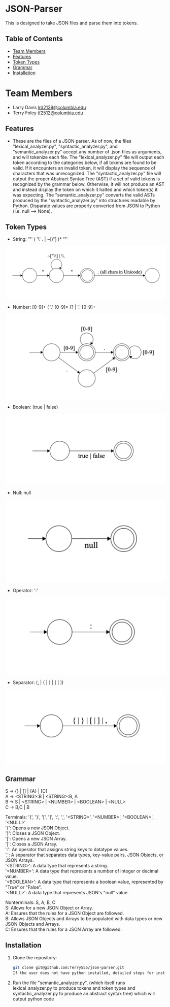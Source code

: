 # JSON-Parser

This is designed to take JSON files and parse them into tokens. 

## Table of Contents
- [Team Members](#team-members)
- [Features](#features)
- [Token Types](#token-types)
- [Grammar](#grammar)
- [Installation](#installation)

# Team Members

- Larry Davis lrd2139@columbia.edu
- Terry Foley tf2512@columbia.edu

## Features

- These are the files of a JSON parser. As of now, the files "lexical_analyzer.py", "syntactic_analyzer.py", and "semantic_analyzer.py" accept any number of .json files as arguments, and will tokenize each file. The "lexical_analyzer.py" file will output each token according to the categories below, if all tokens are found to be valid. If it encounters an invalid token, it will display the sequence of characters that was unrecognized. The "syntactic_analyzer.py" file will output the proper Abstract Syntax Tree (AST) if a set of valid tokens is recognized by the grammar below. Otherwise, it will not produce an AST and instead display the token on which it halted and which token(s) it was expecting. The "semantic_analyzer.py" converts the valid ASTs produced by the "syntactic_analyzer.py" into structures readable by Python. Disparate values are properly converted from JSON to Python (i.e. null --> None).


## Token Types

- String: '"' ( '\\' . | ~[\\"] )* '"'

![Number](images/string.png)
  
- Number: [0-9]+ ( '.' [0-9]* )? | '.' [0-9]+
  
![Number](images/number.png)
  
- Boolean: (true | false)
  
![Boolean](images/boolean.png)
  
- Null: null
  
![Null](images/null.png)
  
- Operator: ':'
  
![Operator](images/operator.png)
  
- Separator: (\, | \{ | \} | \[ | \])
  
![Separator](images/separator.png)
  
<!-- Identifiers will become the keys in key/value pairs in JS and Python, which will likely have
their own set of rules (eg. not starting with a number), but for this initial step we will treat all Identifiers
as Strings -->
<!-- - Example Identifier: '"' (^[A-Za-z_$][A-Za-z0-9_$]*$)|(^['"][^'"]*['"]$) '"' -->

## Grammar

S → {} | [] | {A} | [C]  
A → \<STRING\>:B | \<STRING\>:B, A  
B → S | \<STRING\> | \<NUMBER\> | \<BOOLEAN\> | \<NULL\>  
C → B,C | B

Terminals: '{', '}', '[', ']', ':', ',', '\<STRING\>', '\<NUMBER\>', '\<BOOLEAN\>', '\<NULL\>'  
'{': Opens a new JSON Object.  
'}': Closes a JSON Object.  
'[': Opens a new JSON Array.  
']': Closes a JSON Array.  
':': An operator that assigns string keys to datatype values.  
',': A separator that separates data types, key-value pairs, JSON Objects, or JSON Arrays.  
'\<STRING\>': A data type that represents a string.  
'\<NUMBER\>': A data type that represents a number of integer or decimal value.  
'\<BOOLEAN\>': A data type that represents a boolean value, represented by "True" or "False".  
'\<NULL\>': A data type that represents JSON's "null" value.  
  
Nonterminals: S, A, B, C  
S: Allows for a new JSON Object or Array.  
A: Ensures that the rules for a JSON Object are followed.  
B: Allows JSON Objects and Arrays to be populated with data types or new JSON Objects and Arrays.  
C: Ensures that the rules for a JSON Array are followed.  


## Installation

1. Clone the repository:
   ```bash
   git clone git@github.com:Terry555/json-parser.git
   If the user does not have python installed, detailed steps for installation are included in the shell script file "run_script.sh". 
2. Run the file "semantic_analyzer.py", (which itself runs lexical_analyzer.py to produce tokens and token types and syntactic_analyzer.py to produce an abstract syntax tree) which will output python code
